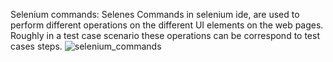 Selenium commands:
Selenes
Commands in selenium ide, are used to perform different operations on the different UI elements on the web pages. 
Roughly in a test case scenario these operations can be correspond to test cases steps. 
![selenium_commands](https://github.com/KubraIsik/tobeto-test-assignments/assets/11259498/ba840f22-60d8-494e-bd13-35277676e904)

